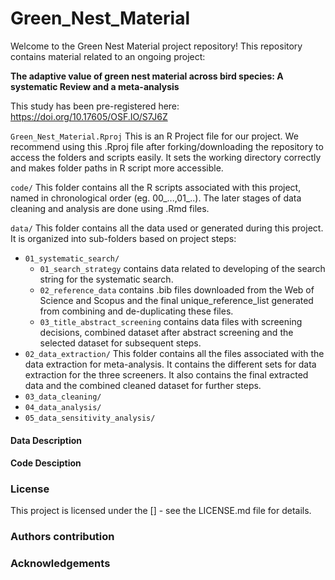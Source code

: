 # Green_Nest_Material

Welcome to the Green Nest Material project repository! This repository contains material related to an ongoing project:

**The adaptive value of green nest material across bird species: A systematic Review and a meta-analysis**

This study has been pre-registered here: <https://doi.org/10.17605/OSF.IO/S7J6Z>

`Green_Nest_Material.Rproj` This is an R Project file for our project. We recommend using this .Rproj file after forking/downloading the repository to access the folders and scripts easily. It sets the working directory correctly and makes folder paths in R script more accessible.

`code/` This folder contains all the R scripts associated with this project, named in chronological order (eg. 00\_...,01\_..). The later stages of data cleaning and analysis are done using .Rmd files.

`data/` This folder contains all the data used or generated during this project. It is organized into sub-folders based on project steps:

-   `01_systematic_search/`
    -   `01_search_strategy` contains data related to developing of the search string for the systematic search.
    -   `02_reference_data` contains .bib files downloaded from the Web of Science and Scopus and the final unique_reference_list generated from combining and de-duplicating these files.
    -   `03_title_abstract_screening` contains data files with screening decisions, combined dataset after abstract screening and the selected dataset for subsequent steps.
-   `02_data_extraction/` This folder contains all the files associated with the data extraction for meta-analysis. It contains the different sets for data extraction for the three screeners. It also contains the final extracted data and the combined cleaned dataset for further steps.
-   `03_data_cleaning/`
-   `04_data_analysis/`
-   `05_data_sensitivity_analysis/`

#### Data Description

#### Code Desciption

### License

This project is licensed under the \[\] - see the LICENSE.md file for details.

### Authors contribution

### Acknowledgements
